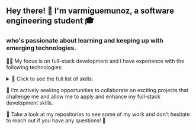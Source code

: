 ## Hey there! 👋 I'm varmiguemunoz, a software engineering student 🎓 
### who's passionate about learning and keeping up with emerging technologies.

👨‍💻 My focus is on full-stack development and I have experience with the following technologies:

<details>
  <summary>🔧 Click to see the full list of skills:</summary>
HTML5
CSS3
JavaScript
Python
Node.js
Express
React
Next.js
Tailwind CSS
MySQL
PostgreSQL
</details>

🚀 I'm actively seeking opportunities to collaborate on exciting projects that challenge me and allow me to apply and enhance my full-stack development skills.

👀 Take a look at my repositories to see some of my work and don't hesitate to reach out if you have any questions! 📩
